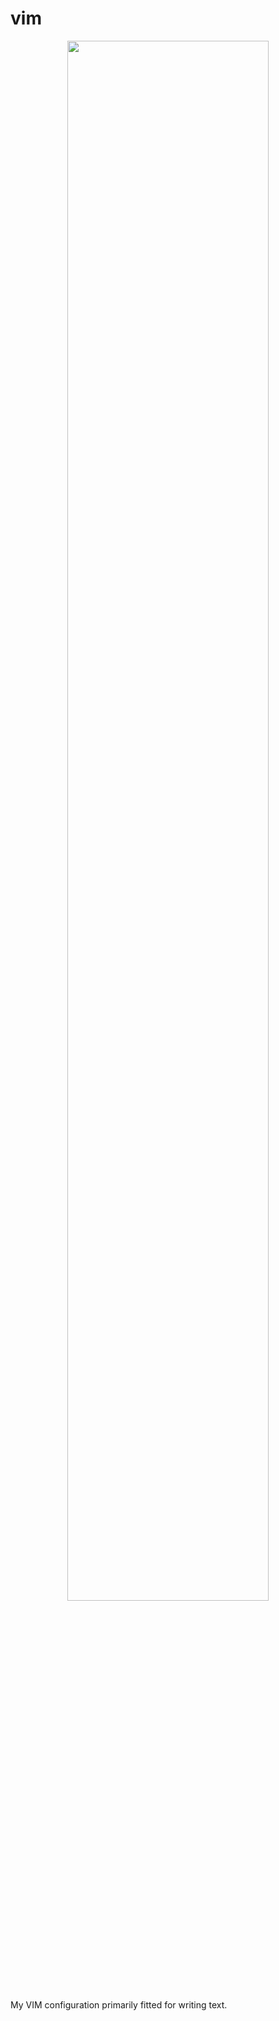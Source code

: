 # vim

<p align="center">
<img width="80%" src="https://i.imgur.com/7UKmsNe.png">
</p>

My VIM configuration primarily fitted for writing text.


